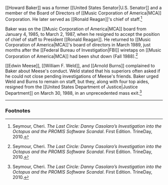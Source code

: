 [[Howard Baker]] was a former [[United States Senator|U.S. Senator]] and a member of the Board of Directors of [[Music Corporation of America|MCA]] Corporation. He later served as [[Ronald Reagan]]'s chief of staff.[^1]

Baker was on the [[Music Corporation of America|MCA]] board from January 4, 1985, to March 2, 1987, when he resigned to accept the position of chief of staff to President [[Ronald Reagan]]. He returned to [[Music Corporation of America|MCA]]'s board of directors in March 1989, just months after the [[Federal Bureau of Investigation|FBI]] wiretaps on [[Music Corporation of America|MCA]] had been shut down (Fall 1988).[^1]

[[Edwin Meese]], [[William F. Weld]], and [[Arnold Burns]] complained to Baker about Meese's conduct. Weld stated that his superiors often asked if he could not close pending investigations of Meese's friends. Baker urged Weld and Burns to remain on staff, but they, along with four top aides, resigned from the [[United States Department of Justice|Justice Department]] on March 30, 1988, in an unprecedented mass exit.[^1]

---
### Footnotes

[^1]: Seymour, Cheri. *The Last Circle: Danny Casolaro’s Investigation into the Octopus and the PROMIS Software Scandal*. First Edition. TrineDay, 2010.